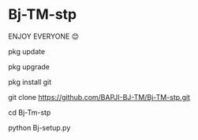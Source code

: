 # Bj-TM-stp
ENJOY EVERYONE 😊

pkg update

pkg upgrade

pkg install git

git clone https://github.com/BAPJI-BJ-TM/Bj-TM-stp.git

cd Bj-Tm-stp

python Bj-setup.py
